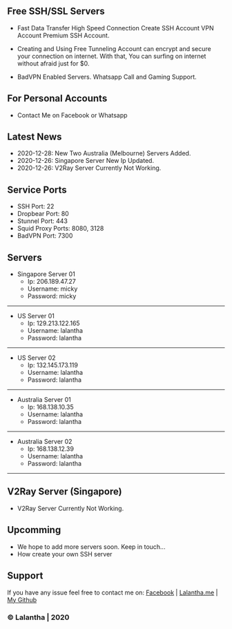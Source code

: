## Free SSH/SSL Servers

- Fast Data Transfer High Speed Connection Create SSH Account VPN Account Premium SSH Account.

- Creating and Using Free Tunneling Account can encrypt and secure your connection on internet. With that, You can surfing on internet without afraid just for $0.

- BadVPN Enabled Servers. Whatsapp Call and Gaming Support.

## For Personal Accounts

- Contact Me on Facebook or Whatsapp

## Latest News

- 2020-12-28: New Two Australia (Melbourne) Servers Added.
- 2020-12-26: Singapore Server New Ip Updated.
- 2020-12-26: V2Ray Server Currently Not Working.

## Service Ports

- SSH Port: 22
- Dropbear Port: 80
- Stunnel Port: 443
- Squid Proxy Ports: 8080, 3128
- BadVPN Port: 7300


## Servers

* Singapore Server 01                                            
    - Ip: 206.189.47.27
    - Username: micky
    - Password: micky

-------------------------

* US Server 01                                            
    - Ip: 129.213.122.165
    - Username: lalantha
    - Password: lalantha

-------------------------

* US Server 02
    - Ip: 132.145.173.119
    - Username: lalantha
    - Password: lalantha
    
-------------------------

* Australia Server 01                                            
    - Ip: 168.138.10.35
    - Username: lalantha
    - Password: lalantha

-------------------------

* Australia Server 02                                            
    - Ip: 168.138.12.39
    - Username: lalantha
    - Password: lalantha

-------------------------


## V2Ray Server (Singapore)

* V2Ray Server Currently Not Working.


## Upcomming

- We hope to add more servers soon. Keep in touch...
- How create your own SSH server


## Support 

If you have any issue feel free to contact me on: 
[Facebook](https://www.facebook.com/lalanthamadushan82) | [Lalantha.me](https://lalantha.me/) | [My Github](https://github.com/lalantham)


### &copy; Lalantha | 2020
